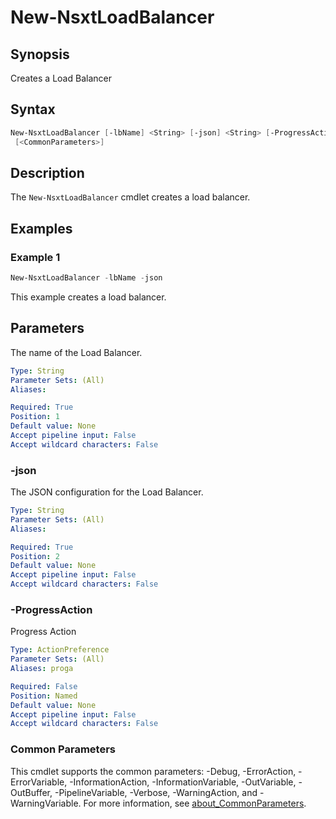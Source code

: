 # New-NsxtLoadBalancer

## Synopsis

Creates a Load Balancer

## Syntax

```powershell
New-NsxtLoadBalancer [-lbName] <String> [-json] <String> [-ProgressAction <ActionPreference>]
 [<CommonParameters>]
```

## Description

The `New-NsxtLoadBalancer` cmdlet creates a load balancer.

## Examples

### Example 1

```powershell
New-NsxtLoadBalancer -lbName -json
```

This example creates a load balancer.

## Parameters

The name of the Load Balancer.

```yaml
Type: String
Parameter Sets: (All)
Aliases:

Required: True
Position: 1
Default value: None
Accept pipeline input: False
Accept wildcard characters: False
```

### -json

The JSON configuration for the Load Balancer.

```yaml
Type: String
Parameter Sets: (All)
Aliases:

Required: True
Position: 2
Default value: None
Accept pipeline input: False
Accept wildcard characters: False
```

### -ProgressAction

Progress Action

```yaml
Type: ActionPreference
Parameter Sets: (All)
Aliases: proga

Required: False
Position: Named
Default value: None
Accept pipeline input: False
Accept wildcard characters: False
```

### Common Parameters

This cmdlet supports the common parameters: -Debug, -ErrorAction, -ErrorVariable, -InformationAction, -InformationVariable, -OutVariable, -OutBuffer, -PipelineVariable, -Verbose, -WarningAction, and -WarningVariable. For more information, see [about_CommonParameters](http://go.microsoft.com/fwlink/?LinkID=113216).
